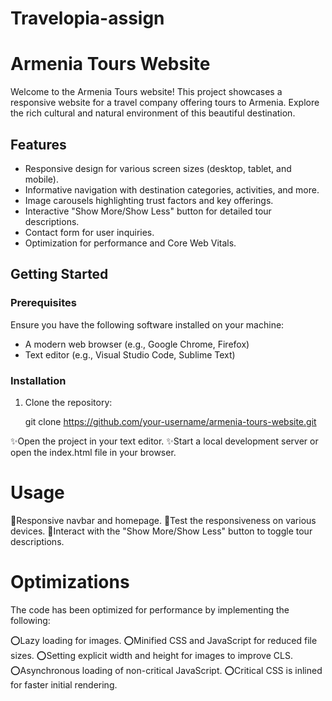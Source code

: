 # Travelopia-assign


# Armenia Tours Website

Welcome to the Armenia Tours website! This project showcases a responsive website for a travel company offering tours to Armenia. Explore the rich cultural and natural environment of this beautiful destination.

## Features

- Responsive design for various screen sizes (desktop, tablet, and mobile).
- Informative navigation with destination categories, activities, and more.
- Image carousels highlighting trust factors and key offerings.
- Interactive "Show More/Show Less" button for detailed tour descriptions.
- Contact form for user inquiries.
- Optimization for performance and Core Web Vitals.

## Getting Started

### Prerequisites

Ensure you have the following software installed on your machine:

- A modern web browser (e.g., Google Chrome, Firefox)
- Text editor (e.g., Visual Studio Code, Sublime Text)

### Installation

1. Clone the repository:

   git clone https://github.com/your-username/armenia-tours-website.git
   
✨Open the project in your text editor.
✨Start a local development server or open the index.html file in your browser.

# Usage

💫Responsive navbar and homepage.
💫Test the responsiveness on various devices.
💫Interact with the "Show More/Show Less" button to toggle tour descriptions.

# Optimizations

The code has been optimized for performance by implementing the following:

⭕Lazy loading for images.
⭕Minified CSS and JavaScript for reduced file sizes.
⭕Setting explicit width and height for images to improve CLS.
⭕Asynchronous loading of non-critical JavaScript.
⭕Critical CSS is inlined for faster initial rendering.
